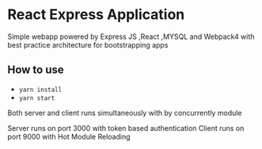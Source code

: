 # React Express Application

Simple webapp powered by Express JS ,React ,MYSQL and Webpack4  with best practice architecture for bootstrapping apps

## How to use

- `yarn install`
- `yarn start`

Both server and client runs simultaneously with by concurrently module

Server runs on port 3000 with token based authentication
Client runs on port 9000 with Hot Module Reloading
